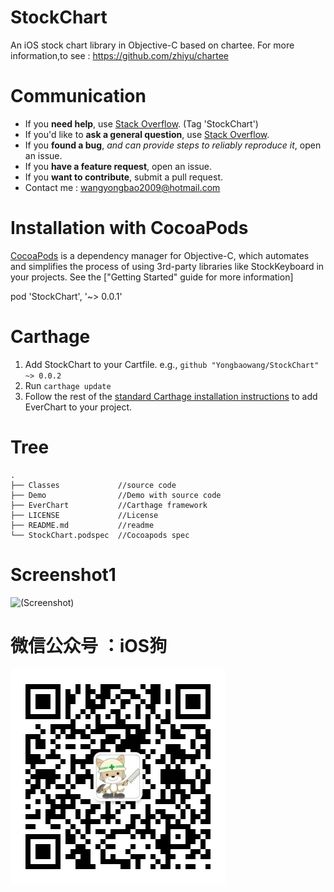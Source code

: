 # StockChart
An iOS stock chart library in Objective-C based on chartee. For more information,to see : https://github.com/zhiyu/chartee
# Communication

- If you **need help**, use [Stack Overflow](http://stackoverflow.com/questions/tagged/afnetworking). (Tag 'StockChart')
- If you'd like to **ask a general question**, use [Stack Overflow](http://stackoverflow.com/questions/tagged/afnetworking).
- If you **found a bug**, _and can provide steps to reliably reproduce it_, open an issue.
- If you **have a feature request**, open an issue.
- If you **want to contribute**, submit a pull request.
- Contact me : wangyongbao2009@hotmail.com

# Installation with CocoaPods

[CocoaPods](https://cocoapods.org/) is a dependency manager for Objective-C, which automates and simplifies the process of using 3rd-party libraries like StockKeyboard in your projects. See the ["Getting Started" guide for more information]

pod 'StockChart', '~> 0.0.1'

# Carthage

1. Add StockChart to your Cartfile. e.g., `github "Yongbaowang/StockChart" ~> 0.0.2`
2. Run `carthage update`
3. Follow the rest of the [standard Carthage installation instructions](https://github.com/Carthage/Carthage#adding-frameworks-to-an-application) to add EverChart to your project.

# Tree
```
.
├── Classes             //source code
├── Demo                //Demo with source code
├── EverChart           //Carthage framework
├── LICENSE             //License
├── README.md           //readme
└── StockChart.podspec  //Cocoapods spec
```
# Screenshot1
![(Screenshot)](https://github.com/YongbaoWang/StockChart/blob/master/Demo/FenShiChart/screenshot%402x.png)

# 微信公众号 ：iOS狗
![(WeChat)](https://github.com/YongbaoWang/EverShowPath/blob/master/EverShowPath/wechat_num.jpg)

